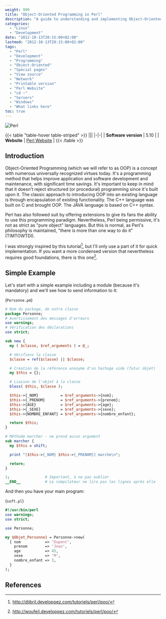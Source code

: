 ```yaml
---
weight: 999
title: "Object-Oriented Programming in Perl"
description: "A guide to understanding and implementing Object-Oriented Programming in Perl, including basic concepts and practical examples"
categories: 
  - "Linux"
  - "Development"
date: "2012-10-13T20:15:00+02:00"
lastmod: "2012-10-13T20:15:00+02:00"
tags: 
  - "Perl"
  - "Development"
  - "Programming"
  - "Object-Oriented"
  - "Special pages"
  - "View source"
  - "Network"
  - "Printable version"
  - "Perl Website"
  - "cd ~"
  - "Servers"
  - "Windows"
  - "What links here"
toc: true
---
```


![Perl](/images/perl_logo.avif)

{{< table "table-hover table-striped" >}}
|||
|-|-|
| **Software version** | 5.10 |
| **Website** | [Perl Website](https://www.perl.org) |
{{< /table >}}

## Introduction

Object-Oriented Programming (which we will refer to as OOP) is a concept with numerous universally recognized virtues today. It's a programming method that helps improve application and software development and maintenance, with significant time savings. It's important to keep in mind that it doesn't reject structured (or procedural) programming since it's built upon it. The classic approach to introducing OOP into an existing language is through encapsulation of existing functionality. The C++ language was built on C and brought OOP. The JAVA language is based on C++ syntax.

Perl has also followed suit by offering extensions to give its fans the ability to use this programming paradigm. Nevertheless, Perl being permissive, it's not as strict as "pure object" languages. But this is normal, as Perl's philosophy is maintained, "there is more than one way to do it" (TIMTOWTDI).

I was strongly inspired by this tutorial[^1], but I'll only use a part of it for quick implementation. If you want a more condensed version that nevertheless requires good foundations, there is this one[^2].

## Simple Example

Let's start with a simple example including a module (because it's mandatory) and we'll see how to send information to it:

(`Personne.pm`)

```perl
# Nom du package, de notre classe
package Personne;
# Avertissement des messages d'erreurs
use warnings;
# Vérification des déclarations
use strict;

sub new {
  my ( $classe, $ref_arguments ) = @_;

  # Vérifions la classe
  $classe = ref($classe) || $classe;

  # Création de la référence anonyme d'un hachage vide (futur objet)
  my $this = {};

  # Liaison de l'objet à la classe
  bless( $this, $classe );

  $this->{_NOM}          = $ref_arguments->{nom};
  $this->{_PRENOM}       = $ref_arguments->{prenom};
  $this->{AGE}           = $ref_arguments->{age};
  $this->{_SEXE}         = $ref_arguments->{sexe};
  $this->{NOMBRE_ENFANT} = $ref_arguments->{nombre_enfant};

  return $this;
}

# Méthode marcher - ne prend aucun argument
sub marcher {
  my $this = shift;

  print "[$this->{_NOM} $this->{_PRENOM}] marche\n";

  return;
}

1;                # Important, à ne pas oublier
__END__           # Le compilateur ne lira pas les lignes après elle
```

And then you have your main program:

(`soft.pl`)

```perl
#!/usr/bin/perl
use warnings;
use strict;

use Personne;

my $Objet_Personne1 = Personne->new(
  { nom           => 'Dupont',
    prenom        => 'Jean',
    age           => 45,
    sexe          => 'M',
    nombre_enfant => 3,
  }
);
```

## References

[^1]: http://djibril.developpez.com/tutoriels/perl/poo/
[^2]: http://woufeil.developpez.com/tutoriels/perl/poo/
